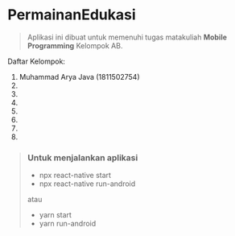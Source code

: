 # PermainanEdukasi

>Aplikasi ini dibuat untuk memenuhi tugas matakuliah **Mobile Programming** Kelompok AB.

Daftar Kelompok: 

1. Muhammad Arya Java (1811502754)
2.
3.
4.
5.
6.
7.
8.

>### Untuk menjalankan aplikasi
>
>- npx react-native start
>- npx react-native run-android
> 
> atau
> - yarn start
> - yarn run-android
